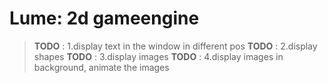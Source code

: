 # Lume: 2d gameengine

> **TODO** : 1.display text in the window in different pos
> **TODO** : 2.display shapes
> **TODO** : 3.display images
> **TODO** : 4.display images in background, animate the images
